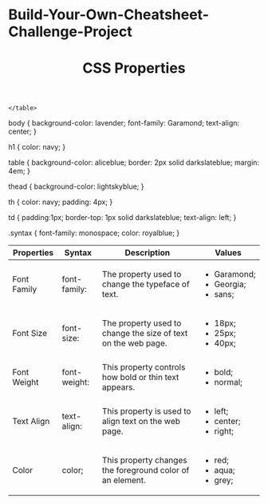 # Build-Your-Own-Cheatsheet-Challenge-Project
<!DOCTYPE html>
<html lan="eng">
<head>
    <title>Cheatsheet: CSS Properties</title>
    <link href="styles.css" type="text/css" rel="stylesheet">
</head>
<body>
  <header>
    <h1>CSS Properties</h1>
  </header>
  <main>
    <table>
      <thead>
      <tr>
        <th scope= "col">Properties</th>
        <th scope= "col">Syntax</th>
        <th scope= "col">Description</th>
        <th scope= "col">Values</th>
      </tr>
      </thead>
      <tbody>
      <tr>
        <td>Font Family</td>
        <td class= "syntax">font-family:</td>
        <td>The property used to change the typeface of text.</td>
        <td class= "syntax">
          <ul>
            <li>Garamond;</li>
            <li>Georgia;</li>
            <li>sans;</li>
          </ul>
        </td>
      </tr>
      <tr>
        <td>Font Size</td>
        <td class= "syntax">font-size:</td>
        <td>The property used to change the size of text on the web page.</td>
        <td class= "syntax">
          <ul>
            <li>18px;</li>
            <li>25px;</li>
            <li>40px;</li>
          </ul>
        </td>
      </tr>
      <tr>
        <td>Font Weight</td>
        <td class= "syntax">font-weight:</td>
        <td>This property controls how bold or thin text appears.</td>
        <td class= "syntax">
          <ul>
            <li>bold;</li>
            <li>normal;</li>
          </ul>
        </td>
      </tr>
      <tr>
        <td>Text Align</td>
        <td class= "syntax">text-align:</td>
        <td>This property is used to align text on the web page.</td>
        <td class= "syntax">
          <ul>
            <li>left;</li>
            <li>center;</li>
            <li>right;</li>
          </ul>
        </td>
      </tr>
      <tr>
        <td>Color</td>
        <td class= "syntax">color;</td>
        <td>This property changes the foreground color of an element.</td>
        <td class= "syntax">
          <ul>
            <li>red;</li>
            <li>aqua;</li>
            <li>grey;</li>
          </ul>
        </td>
      </tr>
      </tbody>

    </table>
  </main>
</body>
</html>


body {
  background-color: lavender;
  font-family: Garamond;
  text-align: center;
}

h1 {
  color: navy;
}

table {
  background-color: aliceblue;
  border: 2px solid darkslateblue;
  margin: 4em;
}

thead {
  background-color: lightskyblue;
}

th {
  color: navy;
  padding: 4px;
}

td {
  padding:1px;
  border-top: 1px solid darkslateblue;
  text-align: left;
}

.syntax {
  font-family: monospace;
  color: royalblue;
}

